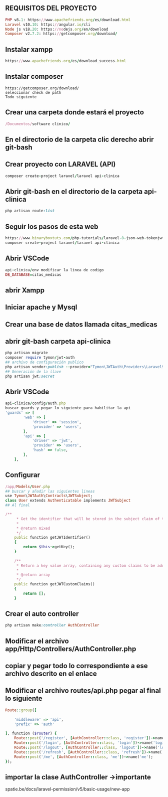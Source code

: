 ## REQUISITOS DEL PROYECTO
```ruby
PHP v8.1: https://www.apachefriends.org/es/download.html
Laravel v10.10: https://angular.io/cli
Node js v18.20: https://nodejs.org/en/download
Composer v2.7.2: https://getcomposer.org/download/
```
## Instalar xampp
```ruby
https://www.apachefriends.org/es/download_success.html
```
## Instalar composer
```
https://getcomposer.org/download/
seleccionar check de path
Todo siguiente
```
## Crear una carpeta donde estará el proyecto
```ruby
/Documentos/software clinico/
```
## En el directorio de la carpeta clic derecho abrir git-bash
## Crear proyecto con LARAVEL (API)
```ruby
composer create-project laravel/laravel api-clinica
```
## Abrir git-bash en el directorio de la carpeta api-clinica
```ruby
php artisan route:list
```
## Seguir los pasos de esta web
```ruby
https://www.binaryboxtuts.com/php-tutorials/laravel-8-json-web-tokenjwt-authentication/
composer create-project laravel/laravel api-clinica
```
## Abrir VSCode
```ruby
api-clinica/env modificar la linea de codigo
DB_DATABASE=citas_medicas
```
## abrir Xampp
## Iniciar apache y Mysql
## Crear una base de datos llamada citas_medicas
## abrir git-bash carpeta api-clinica
```ruby
php artisan migrate
composer require tymon/jwt-auth
## archivo de configuración publico
php artisan vendor:publish --provider="Tymon\JWTAuth\Providers\LaravelServiceProvider"
## Generación de la llave
php artisan jwt:secret
```
## Abrir VSCode
```ruby
api-clinica/config/auth.php 
buscar guards y pegar lo siguiente para habilitar la api
'guards' => [
        'web' => [
            'driver' => 'session',
            'provider' => 'users',
        ], 
        'api' => [
            'driver' => 'jwt',
            'provider' => 'users',
            'hash' => false,
        ],
    ],
```
## Configurar
``` ruby
/app/Models/User.php
## buscar y añadir las siguientes lineas
use Tymon\JWTAuth\Contracts\JWTSubject; 
class User extends Authenticatable implements JWTSubject
## Al final

/**
     * Get the identifier that will be stored in the subject claim of the JWT.
     *
     * @return mixed
     */
    public function getJWTIdentifier()
    {
        return $this->getKey();
    }
 
    /**
     * Return a key value array, containing any custom claims to be added to the JWT.
     *
     * @return array
     */
    public function getJWTCustomClaims()
    {
        return [];
    }
```
## Crear el auto controller
``` ruby
php artisan make:controller AuthController
```
## Modificar el archivo app/Http/Controllers/AuthController.php
## copiar y pegar todo lo correspondiente a ese archivo descrito en el enlace
## Modificar el archivo routes/api.php pegar al final lo siguiente
``` ruby
Route::group([
 
    'middleware' => 'api',
    'prefix' => 'auth'
 
], function ($router) {
    Route::post('/register', [AuthController::class, 'register'])->name('register');
    Route::post('/login', [AuthController::class, 'login'])->name('login');
    Route::post('/logout', [AuthController::class, 'logout'])->name('logout');
    Route::post('/refresh', [AuthController::class, 'refresh'])->name('refresh');
    Route::post('/me', [AuthController::class, 'me'])->name('me');
});
```
## importar la clase AuthController ->importante
spatie.be/docs/laravel-permission/v5/basic-usage/new-app
```
